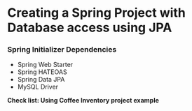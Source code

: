 # Creating a Spring Project with Database access using JPA

### Spring Initializer Dependencies

* Spring Web Starter
* Spring HATEOAS
* Spring Data JPA
* MySQL Driver

**Check list: Using Coffee Inventory project example**
